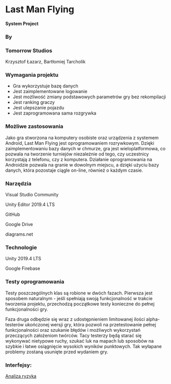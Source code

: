 # **Last Man Flying**

**System Project**

### By

### **Tomorrow Studios**

Krzysztof Łazarz, Bartłomiej Tarcholik

### Wymagania projektu

- Gra wykorzystuje bazę danych
- Jest zaimplementowane logowanie
- Jest możliwość zmiany podstawowych parametrów gry bez rekompilacji
- Jest ranking graczy
- Jest ulepszanie pojazdu
- Jest zaprogramowana sama rozgrywka

### Możliwe zastosowania

Jako gra stworzona na komputery osobiste oraz urządzenia z systemem Android, Last Man Flying jest oprogramowaniem rozrywkowym. Dzięki zaimplementowaniu bazy danych w chmurze, gra jest wieloplatformowa, co pozwala na tworzenie turniejów niezależnie od tego, czy uczestnicy korzystają z telefonu, czy z komputera. Działanie oprogramowania na Androidzie pozwala na granie w dowolnym miejscu, a dzięki użyciu bazy danych, która pozostaje ciągle on-line, również o każdym czasie.

### Narzędzia

Visual Studio Community

Unity Editor 2019.4 LTS

GitHub

Google Drive

diagrams.net

### Technologie

Unity 2019.4 LTS

Google Firebase

### Testy oprogramowania

Testy poszczególnych klas są robione w dwóch fazach. Pierwsza jest sposobem naturalnym - jeśli spełniają swoją funkcjonalność w trakcie tworzenia projektu, przechodzą początkowe testy konieczne do pełnej funkcjonalności gry.

Faza druga odbędzie się wraz z udostępnieniem limitowanej ilości alpha-testerów ukończonej wersji gry, która pozwoli na przetestowanie pełnej funkcjonalności oraz szukanie błędów i możliwych wykorzystań przeczących założeniom twórców. Tacy testerzy będą starać się wykonywać nietypowe ruchy, szukać luk na mapach lub sposobów na szybkie i łatwe osiągnięcie wysokich wyników punktowych. Tak wyłapane problemy zostaną usunięte przed wydaniem gry.

### Interfejsy:
[Analiza ryzyka](RiskAnalysis.md)